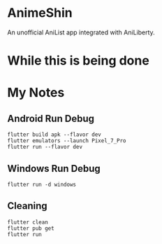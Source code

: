 # AnimeShin
An unofficial AniList app integrated with AniLiberty.

# While this is being done

# My Notes

## Android Run Debug
`flutter build apk --flavor dev`
<br>
`flutter emulators --launch Pixel_7_Pro`
<br>
`flutter run --flavor dev`

## Windows Run Debug
`flutter run -d windows`

## Cleaning
`flutter clean`
<br>
`flutter pub get`
<br>
`flutter run`